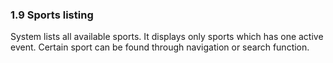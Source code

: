 ### 1.9 Sports listing

System lists all available sports. It displays only sports which has one active event. Certain sport can be found through navigation or search function.
